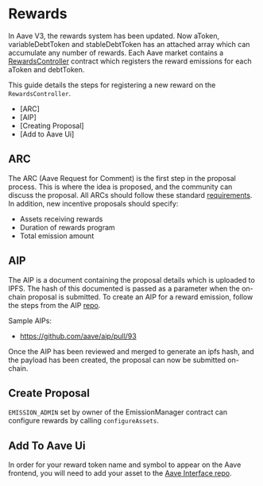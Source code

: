 # Rewards

In Aave V3, the rewards system has been updated. Now aToken, variableDebtToken and stableDebtToken has an attached array which can accumulate any number of rewards. Each Aave market contains a [RewardsController](../../periphery-contracts/rewardscontroller.md) contract which registers the reward emissions for each aToken and debtToken. 

This guide details the steps for registering a new reward on the `RewardsController`.

- [ARC]
- [AIP]
- [Creating Proposal]
- [Add to Aave Ui]

## ARC

The ARC (Aave Request for Comment) is the first step in the proposal process. This is where the idea is proposed, and the community can discuss the proposal. All ARCs should follow these standard [requirements](https://docs.aave.com/governance/arcs). In addition, new incentive proposals should specify:

- Assets receiving rewards
- Duration of rewards program
- Total emission amount

## AIP

The AIP is a document containing the proposal details which is uploaded to IPFS. The hash of this documented is passed as a parameter when the on-chain proposal is submitted. To create an AIP for a reward emission, follow the steps from the AIP [repo](https://aave.github.io/aip/).

Sample AIPs:

- https://github.com/aave/aip/pull/93

Once the AIP has been reviewed and merged to generate an ipfs hash, and the payload has been created, the proposal can now be submitted on-chain.

## Create Proposal
`EMISSION_ADMIN` set by owner of the EmissionManager contract can configure rewards by calling `configureAssets`.

## Add To Aave Ui

In order for your reward token name and symbol to appear on the Aave frontend, you will need to add your asset to the [Aave Interface repo](https://github.com/aave/interface/blob/main/CONTRIBUTING.md#token-addition).